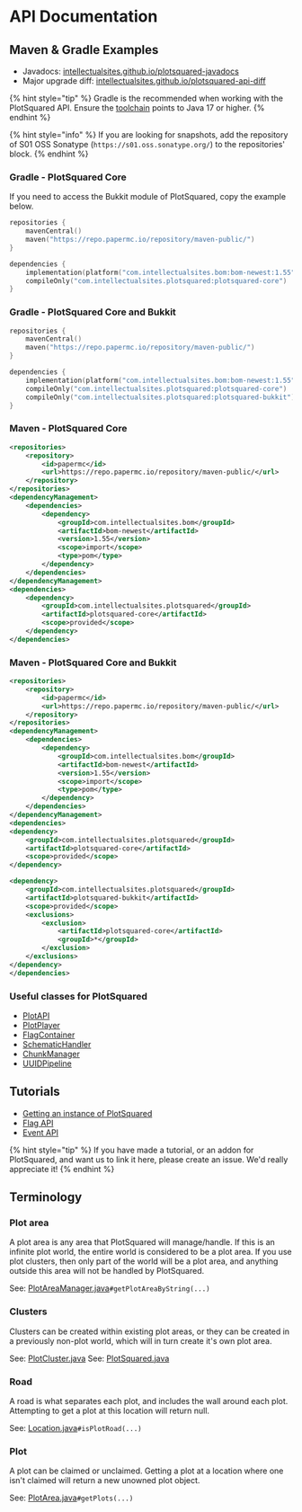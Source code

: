 # API Documentation

## Maven & Gradle Examples

* Javadocs: [intellectualsites.github.io/plotsquared-javadocs](https://intellectualsites.github.io/plotsquared-javadocs)
* Major upgrade diff: [intellectualsites.github.io/plotsquared-api-diff](https://intellectualsites.github.io/plotsquared-diff/)

{% hint style="tip" %}
Gradle is the recommended when working with the PlotSquared API. Ensure the [toolchain](https://docs.gradle.org/current/userguide/toolchains.html) points to Java 17 or higher.
{% endhint %}

{% hint style="info" %}
If you are looking for snapshots, add the repository of S01 OSS Sonatype (`https://s01.oss.sonatype.org/`) to the repositories' block.
{% endhint %}

### Gradle - PlotSquared Core

If you need to access the Bukkit module of PlotSquared, copy the example below.

```kotlin
repositories {
    mavenCentral()
    maven("https://repo.papermc.io/repository/maven-public/")
}

dependencies {
    implementation(platform("com.intellectualsites.bom:bom-newest:1.55"))
    compileOnly("com.intellectualsites.plotsquared:plotsquared-core")
}
```

### Gradle - PlotSquared Core and Bukkit

```kotlin
repositories {
    mavenCentral()
    maven("https://repo.papermc.io/repository/maven-public/")
}

dependencies {
    implementation(platform("com.intellectualsites.bom:bom-newest:1.55"))
    compileOnly("com.intellectualsites.plotsquared:plotsquared-core")
    compileOnly("com.intellectualsites.plotsquared:plotsquared-bukkit") { isTransitive = false }
}
```

### Maven - PlotSquared Core

```xml
<repositories>
    <repository>
        <id>papermc</id>
        <url>https://repo.papermc.io/repository/maven-public/</url>
    </repository>
</repositories>
<dependencyManagement>
    <dependencies>
        <dependency>
            <groupId>com.intellectualsites.bom</groupId>
            <artifactId>bom-newest</artifactId>
            <version>1.55</version>
            <scope>import</scope>
            <type>pom</type>
        </dependency>
    </dependencies>
</dependencyManagement>
<dependencies>
    <dependency>
        <groupId>com.intellectualsites.plotsquared</groupId>
        <artifactId>plotsquared-core</artifactId>
        <scope>provided</scope>
    </dependency>
</dependencies>
```

### Maven - PlotSquared Core and Bukkit

```xml
<repositories>
    <repository>
        <id>papermc</id>
        <url>https://repo.papermc.io/repository/maven-public/</url>
    </repository>
</repositories>
<dependencyManagement>
    <dependencies>
        <dependency>
            <groupId>com.intellectualsites.bom</groupId>
            <artifactId>bom-newest</artifactId>
            <version>1.55</version>
            <scope>import</scope>
            <type>pom</type>
        </dependency>
    </dependencies>
</dependencyManagement>
<dependencies>
<dependency>
    <groupId>com.intellectualsites.plotsquared</groupId>
    <artifactId>plotsquared-core</artifactId>
    <scope>provided</scope>
</dependency>

<dependency>
    <groupId>com.intellectualsites.plotsquared</groupId>
    <artifactId>plotsquared-bukkit</artifactId>
    <scope>provided</scope>
    <exclusions>
        <exclusion>
            <artifactId>plotsquared-core</artifactId>
            <groupId>*</groupId>
        </exclusion>
    </exclusions>
</dependency>
</dependencies>
```

### Useful classes for PlotSquared

* [PlotAPI](https://github.com/IntellectualSites/PlotSquared/blob/main/Core/src/main/java/com/plotsquared/core/PlotAPI.java)
* [PlotPlayer](https://github.com/IntellectualSites/PlotSquared/blob/main/Core/src/main/java/com/plotsquared/core/player/PlotPlayer.java)
* [FlagContainer](https://github.com/IntellectualSites/PlotSquared/blob/main/Core/src/main/java/com/plotsquared/core/plot/flag/FlagContainer.java)
* [SchematicHandler](https://github.com/IntellectualSites/PlotSquared/blob/main/Core/src/main/java/com/plotsquared/core/util/SchematicHandler.java)
* [ChunkManager](https://github.com/IntellectualSites/PlotSquared/blob/main/Core/src/main/java/com/plotsquared/core/util/ChunkManager.java)
* [UUIDPipeline](https://github.com/IntellectualSites/PlotSquared/blob/main/Core/src/main/java/com/plotsquared/core/uuid/UUIDPipeline.java)

## Tutorials

* [Getting an instance of PlotSquared](event-api.md#getting-an-instance)
* [Flag API](flag-api.md)
* [Event API](event-api.md)

{% hint style="tip" %}
If you have made a tutorial, or an addon for PlotSquared, and want us to link it here, please create an issue. We'd really appreciate it!
{% endhint %}

## Terminology

### Plot area

A plot area is any area that PlotSquared will manage/handle. If this is an infinite plot world, the entire world is considered to be a plot area. If you use plot clusters, then only part of the world will be a plot area, and anything outside this area will not be handled by PlotSquared.

See: [PlotAreaManager.java](https://github.com/IntellectualSites/PlotSquared/blob/main/Core/src/main/java/com/plotsquared/core/plot/world/PlotAreaManager.java)`#getPlotAreaByString(...)`

### Clusters

Clusters can be created within existing plot areas, or they can be created in a previously non-plot world, which will in turn create it's own plot area.

See: [PlotCluster.java](https://github.com/IntellectualSites/PlotSquared/blob/main/Core/src/main/java/com/plotsquared/core/plot/PlotCluster.java)
See: [PlotSquared.java](https://github.com/IntellectualSites/PlotSquared/blob/main/Core/src/main/java/com/plotsquared/core/PlotSquared.java)

### Road

A road is what separates each plot, and includes the wall around each plot. Attempting to get a plot at this location will return null.

See: [Location.java](https://github.com/IntellectualSites/PlotSquared/blob/main/Core/src/main/java/com/plotsquared/core/location/Location.java)`#isPlotRoad(...)`

### Plot

A plot can be claimed or unclaimed. Getting a plot at a location where one isn't claimed will return a new unowned plot object.

See: [PlotArea.java](https://github.com/IntellectualSites/PlotSquared/blob/main/Core/src/main/java/com/plotsquared/core/plot/PlotArea.java)`#getPlots(...)`
